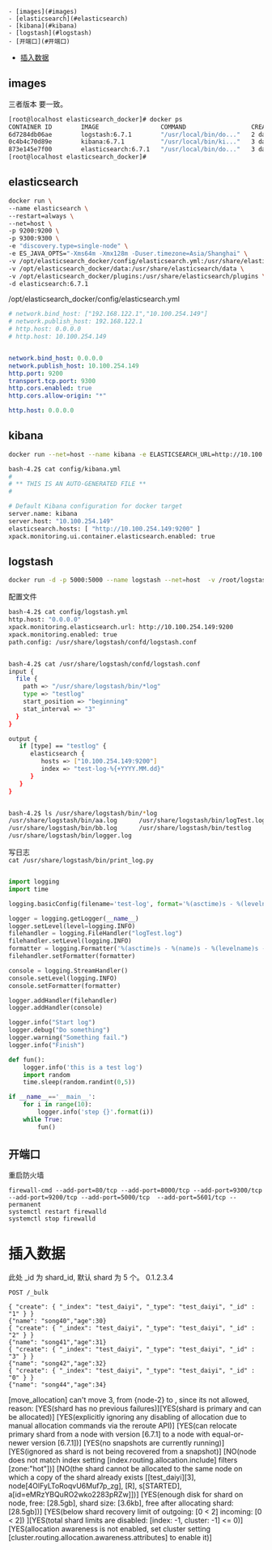 <!-- TOC -->

    - [images](#images)
    - [elasticsearch](#elasticsearch)
    - [kibana](#kibana)
    - [logstash](#logstash)
    - [开端口](#开端口)
- [插入数据](#插入数据)

<!-- /TOC -->


## images

三者版本 要一致。
```sh
[root@localhost elasticsearch_docker]# docker ps
CONTAINER ID        IMAGE                 COMMAND                  CREATED             STATUS              PORTS               NAMES
6d7284db06ae        logstash:6.7.1        "/usr/local/bin/do..."   2 days ago          Up 24 hours                             logstash
0c4b4c70d89e        kibana:6.7.1          "/usr/local/bin/ki..."   3 days ago          Up 26 hours                             kibana
873e145e7f00        elasticsearch:6.7.1   "/usr/local/bin/do..."   3 days ago          Up 26 hours                             elasticsearch
[root@localhost elasticsearch_docker]# 
```


## elasticsearch
```sh
docker run \
--name elasticsearch \
--restart=always \
--net=host \
-p 9200:9200 \
-p 9300:9300 \
-e "discovery.type=single-node" \
-e ES_JAVA_OPTS="-Xms64m -Xmx128m -Duser.timezone=Asia/Shanghai" \
-v /opt/elasticsearch_docker/config/elasticsearch.yml:/usr/share/elasticsearch/config/elasticsearch.yml \
-v /opt/elasticsearch_docker/data:/usr/share/elasticsearch/data \
-v /opt/elasticsearch_docker/plugins:/usr/share/elasticsearch/plugins \
-d elasticsearch:6.7.1
```

 /opt/elasticsearch_docker/config/elasticsearch.yml
```yml
# network.bind_host: ["192.168.122.1","10.100.254.149"]
# network.publish_host: 192.168.122.1
# http.host: 0.0.0.0
# http.host: 10.100.254.149


network.bind_host: 0.0.0.0
network.publish_host: 10.100.254.149
http.port: 9200
transport.tcp.port: 9300
http.cors.enabled: true
http.cors.allow-origin: "*"

http.host: 0.0.0.0
```


## kibana
```sh
docker run --net=host --name kibana -e ELASTICSEARCH_URL=http://10.100.254.149:9200 -p 5601:5601 -d kibana:6.7.1

```

```sh
bash-4.2$ cat config/kibana.yml
#
# ** THIS IS AN AUTO-GENERATED FILE **
#

# Default Kibana configuration for docker target
server.name: kibana
server.host: "10.100.254.149"
elasticsearch.hosts: [ "http://10.100.254.149:9200" ]
xpack.monitoring.ui.container.elasticsearch.enabled: true
```

## logstash

```sh 
docker run -d -p 5000:5000 --name logstash --net=host  -v /root/logstash/config/logstash.yml:/usr/share/logstash/config/logstash.yml -v /root/logstash/conf.d/:/usr/share/logstash/conf.d/ logstash:6.7.1
```
配置文件 
```sh
bash-4.2$ cat config/logstash.yml
http.host: "0.0.0.0"
xpack.monitoring.elasticsearch.url: http://10.100.254.149:9200
xpack.monitoring.enabled: true
path.config: /usr/share/logstash/confd/logstash.conf


bash-4.2$ cat /usr/share/logstash/confd/logstash.conf
input {
  file {
    path => "/usr/share/logstash/bin/*log"
    type => "testlog"
    start_position => "beginning"
    stat_interval => "3"
  }
}

output {
   if [type] == "testlog" {
      elasticsearch {
         hosts => ["10.100.254.149:9200"]
         index => "test-log-%{+YYYY.MM.dd}"
      }
   }
}


bash-4.2$ ls /usr/share/logstash/bin/*log
/usr/share/logstash/bin/aa.log      /usr/share/logstash/bin/logTest.log
/usr/share/logstash/bin/bb.log      /usr/share/logstash/bin/testlog
/usr/share/logstash/bin/logger.log
```

写日志  
`cat /usr/share/logstash/bin/print_log.py`
```py

import logging
import time

logging.basicConfig(filename='test-log', format='%(asctime)s - %(levelname)s - %(message)s',level=logging.INFO)

logger = logging.getLogger(__name__)
logger.setLevel(level=logging.INFO)
filehandler = logging.FileHandler("logTest.log")
filehandler.setLevel(logging.INFO)
formatter = logging.Formatter('%(asctime)s - %(name)s - %(levelname)s - %(message)s')
filehandler.setFormatter(formatter)

console = logging.StreamHandler()
console.setLevel(logging.INFO)
console.setFormatter(formatter)

logger.addHandler(filehandler)
logger.addHandler(console)

logger.info("Start log")
logger.debug("Do something")
logger.warning("Something fail.")
logger.info("Finish")

def fun():
    logger.info('this is a test log')
    import random
    time.sleep(random.randint(0,5))

if __name__=='__main__':
    for i in range(10):
        logger.info('step {}'.format(i))
    while True:
        fun()


```

## 开端口

重启防火墙
```
firewall-cmd --add-port=80/tcp --add-port=8000/tcp --add-port=9300/tcp --add-port=9200/tcp --add-port=5000/tcp  --add-port=5601/tcp --permanent
systemctl restart firewalld
systemctl stop firewalld
```


# 插入数据  

此处 _id  为 shard_id, 默认 shard 为 5 个。 0.1.2.3.4
```
POST /_bulk

{ "create": { "_index": "test_daiyi", "_type": "test_daiyi", "_id" : "1" } }
{"name": "song40","age":30}
{ "create": { "_index": "test_daiyi", "_type": "test_daiyi", "_id" : "2" } }
{"name": "song41","age":31}
{ "create": { "_index": "test_daiyi", "_type": "test_daiyi", "_id" : "3" } }
{"name": "song42","age":32}
{ "create": { "_index": "test_daiyi", "_type": "test_daiyi", "_id" : "0" } }
{"name": "song44","age":34}

```


[move_allocation] can't move 3, from {node-2} to , since its not allowed, 
reason: [YES(shard has no previous failures)][YES(shard is primary and can be allocated)]
[YES(explicitly ignoring any disabling of allocation due to manual allocation commands via the reroute API)]
[YES(can relocate primary shard from a node with version [6.7.1] to a node with equal-or-newer version [6.7.1])]
[YES(no snapshots are currently running)][YES(ignored as shard is not being recovered from a snapshot)]
[NO(node does not match index setting [index.routing.allocation.include] filters [zone:\"hot\"])]
[NO(the shard cannot be allocated to the same node on which a copy of the shard already exists [[test_daiyi][3], node[4OlFyLToRoqvU6Muf7p_zg], [R], s[STARTED], a[id=eMRzYBQuRO2wko2283pRZw]])]
[YES(enough disk for shard on node, free: [28.5gb], shard size: [3.6kb], free after allocating shard: [28.5gb])]
[YES(below shard recovery limit of outgoing: [0 < 2] incoming: [0 < 2])
][YES(total shard limits are disabled: [index: -1, cluster: -1] <= 0)]
[YES(allocation awareness is not enabled, set cluster setting [cluster.routing.allocation.awareness.attributes] to enable it)]